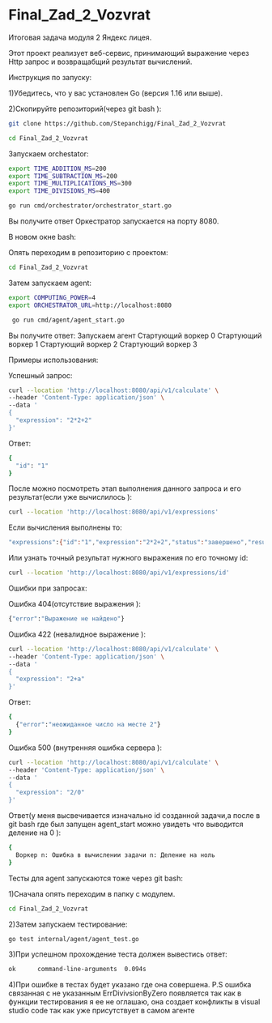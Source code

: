 # Final_Zad_2_Vozvrat
Итоговая задача модуля 2 Яндекс лицея.

Этот проект реализует веб-сервис, принимающий выражение через Http запрос и возвращабщий результат вычислений.

Инструкция по запуску:

1)Убедитесь, что у вас установлен Go (версия 1.16 или выше).

2)Скопируйте репозиторий(через git bash ):

```bash
git clone https://github.com/Stepanchigg/Final_Zad_2_Vozvrat
```

```bash
cd Final_Zad_2_Vozvrat
```

Запускаем orchestator:

```bash
export TIME_ADDITION_MS=200
export TIME_SUBTRACTION_MS=200
export TIME_MULTIPLICATIONS_MS=300
export TIME_DIVISIONS_MS=400

go run cmd/orchestrator/orchestrator_start.go
```

Вы получите ответ  Оркестратор запускается на порту 8080.

В новом окне bash:

Опять переходим в репозиторию с проектом:

```bash
cd Final_Zad_2_Vozvrat
```

Затем запускаем agent:

```bash
export COMPUTING_POWER=4
export ORCHESTRATOR_URL=http://localhost:8080

 go run cmd/agent/agent_start.go
```

Вы получите ответ:
Запускаем агент
Стартующий воркер 0
Стартующий воркер 1
Стартующий воркер 2
Стартующий воркер 3


Примеры использования:

Успешный запрос:

```bash
curl --location 'http://localhost:8080/api/v1/calculate' \
--header 'Content-Type: application/json' \
--data '
{
  "expression": "2*2+2"
}'
```

Ответ:

```bash
{
  "id": "1"
}
```

После можно посмотреть этап выполнения данного запроса и его результат(если уже вычислилось ):

```bash
curl --location 'http://localhost:8080/api/v1/expressions'
```

Если вычисления выполнены то:

```bash
"expressions":{"id":"1","expression":"2*2+2","status":"завершено","result":6}
```

Или узнать точный результат нужного выражения по его точному id:

```bash
curl --location 'http://localhost:8080/api/v1/expressions/id'
```

Ошибки при запросах:

Ошибка 404(отсутствие выражения ):

```bash
{"error":"Выражение не найдено"}
```

Ошибка 422 (невалидное выражение ):

```bash
curl --location 'http://localhost:8080/api/v1/calculate' \
--header 'Content-Type: application/json' \
--data '
{
  "expression": "2+a"
}'

```
Ответ:

```bash
{
  {"error":"неожиданное число на месте 2"}
}
```

Ошибка 500 (внутренняя ошибка сервера ):

```bash
curl --location 'http://localhost:8080/api/v1/calculate' \
--header 'Content-Type: application/json' \
--data '
{
  "expression": "2/0"
}'
```
Ответ(у  меня высвечивается изначально id созданной задачи,а после в git bash где был запущен agent_start можно увидеть что выводится деление на 0 ):

```bash
{
  Воркер n: Ошибка в вычислении задачи n: Деление на ноль
}
```

Тесты для agent запускаются тоже через git bash:

1)Сначала опять переходим в папку с модулем.

```bash
cd Final_Zad_2_Vozvrat
```

2)Затем запускаем тестирование:

```bash
go test internal/agent/agent_test.go
```

3)При успешном прохождение теста должен вывестись ответ:

```bash
ok      command-line-arguments  0.094s
```

4)При ошибке в тестах будет указано где она совершена.
P.S ошибка связанная с не указанным ErrDivivsionByZero появляется так как в функции тестирования я ее не оглашаю,
она создает конфликты в visual studio code так как уже присутствует в самом агенте
